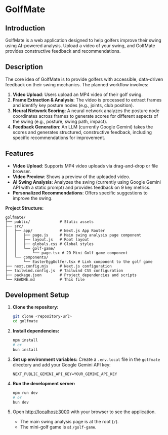 # GolfMate

## Introduction

GolfMate is a web application designed to help golfers improve their swing using AI-powered analysis. Upload a video of your swing, and GolfMate provides constructive feedback and recommendations. 

## Description

The core idea of GolfMate is to provide golfers with accessible, data-driven feedback on their swing mechanics. The planned workflow involves:

1.  **Video Upload**: Users upload an MP4 video of their golf swing.
2.  **Frame Extraction & Analysis**: The video is processed to extract frames and identify key posture nodes (e.g., joints, club position).
3.  **Neural Network Scoring**: A neural network analyzes the posture node coordinates across frames to generate scores for different aspects of the swing (e.g., posture, swing path, impact). 
4.  **Feedback Generation**: An LLM (currently Google Gemini) takes the scores and generates structured, constructive feedback, including specific recommendations for improvement.

## Features

*   **Video Upload**: Supports MP4 video uploads via drag-and-drop or file browser.
*   **Video Preview**: Shows a preview of the uploaded video.
*   **AI Swing Analysis**: Analyzes the swing (currently using Google Gemini API with a static prompt) and provides feedback on 9 key metrics.
*   **Personalized Recommendations**: Offers specific suggestions to improve the swing.

**Project Structure:**

```
golfmate/
├── public/             # Static assets
├── src/
│   ├── app/            # Next.js App Router
│   │   ├── page.js     # Main swing analysis page component
│   │   ├── layout.js   # Root layout
│   │   ├── globals.css # Global styles
│   │   └── golf-game/
│   │       └── page.tsx # 2D Mini Golf game component
│   └── components/
│       └── EasterEggGolfer.tsx # Link component to the golf game
├── next.config.mjs     # Next.js configuration
├── tailwind.config.js  # Tailwind CSS configuration
├── package.json        # Project dependencies and scripts
└── README.md           # This file
```

## Development Setup

1.  **Clone the repository:**
    ```bash
    git clone <repository-url>
    cd golfmate 
    ```

2.  **Install dependencies:**
    ```bash
    npm install
    # or
    bun install
    ```

3.  **Set up environment variables:**
    Create a `.env.local` file in the `golfmate` directory and add your Google Gemini API key:
    ```
    NEXT_PUBLIC_GEMINI_API_KEY=YOUR_GEMINI_API_KEY
    ```

4.  **Run the development server:**
    ```bash
    npm run dev
    # or
    bun dev
    ```

5.  Open [http://localhost:3000](http://localhost:3000) with your browser to see the application.
    *   The main swing analysis page is at the root (`/`).
    *   The mini-golf game is at `/golf-game`.
